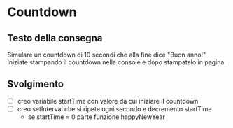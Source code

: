# Countdown

## Testo della consegna
Simulare un countdown di 10 secondi che alla fine dice "Buon anno!"
Iniziate stampando il countdown nella console e dopo stampatelo in pagina.

## Svolgimento

- [ ] creo variabile startTime con valore da cui iniziare il countdown
- [ ] creo setInterval che si ripete ogni secondo e decremento startTime
    - se startTime = 0 parte funzione happyNewYear